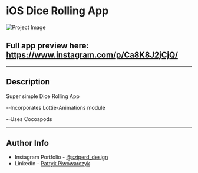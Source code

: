# iOS Dice Rolling App

![Project Image](https://github.com/Sziperd/Dice-Roll-iOS-App/blob/main/ezgif-2-f28babb096.gif?raw=true)

Full app preview here: https://www.instagram.com/p/Ca8K8J2jCjQ/
---



---

## Description

Super simple Dice Rolling App

-▫️Incorporates Lottie-Animations module

-▫️Uses Cocoapods




---

## Author Info

- Instagram Portfolio - [@sziperd_design](https://www.instagram.com/sziperd_design/)
- LinkedIn - [Patryk Piwowarczyk](https://www.linkedin.com/in/patryk-piwowarczyk-45b427199/)
